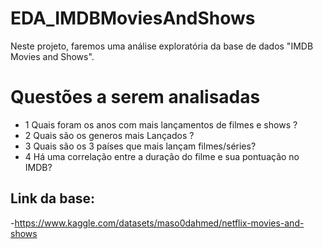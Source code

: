 # EDA_IMDBMoviesAndShows
Neste projeto, faremos uma análise exploratória da base de dados "IMDB Movies and Shows".
# Questões a serem analisadas
  - 1 Quais foram os anos com mais lançamentos de filmes e shows ?
  - 2 Quais são os generos mais Lançados ?
  - 3 Quais são os 3 países que mais lançam filmes/séries?
  - 4 Há uma correlação entre a duração do filme e sua pontuação no IMDB?

## Link da base: 
  -https://www.kaggle.com/datasets/maso0dahmed/netflix-movies-and-shows
